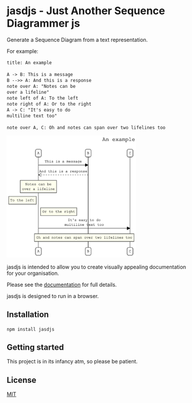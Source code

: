 # jasdjs - Just Another Sequence Diagrammer js

Generate a Sequence Diagram from a text representation.

For example:

```
title: An example

A -> B: This is a message
B -->> A: And this is a response
note over A: "Notes can be
over a lifeline"
note left of A: To the left
note right of A: Or to the right
A -> C: "It's easy to do
multiline text too"

note over A, C: Oh and notes can span over two lifelines too
```

<img src="images/example-1.png" width="350">

jasdjs is intended to allow you to create visually appealing documentation for your organisation.

Please see the [documentation](/docs/introduction.md) for full details.

jasdjs is designed to run in a browser.

## Installation

```npm install jasdjs```

## Getting started
This project is in its infancy atm, so please be patient.

## License
[MIT](LICENSE)
